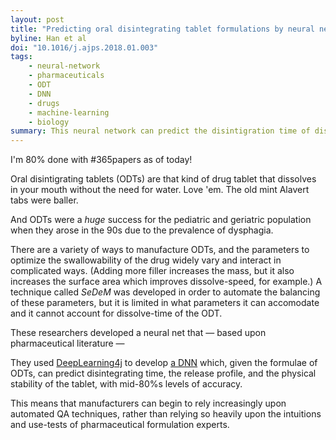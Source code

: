 ```yaml
---
layout: post
title: "Predicting oral disintegrating tablet formulations by neural network techniques"
byline: Han et al
doi: "10.1016/j.ajps.2018.01.003"
tags:
    - neural-network
    - pharmaceuticals
    - ODT
    - DNN
    - drugs
    - machine-learning
    - biology
summary: This neural network can predict the disintigration time of dissolvable pharmaceutical tablets.
---
```


I'm 80% done with #365papers as of today!

Oral disintigrating tablets (ODTs) are that kind of drug tablet that dissolves in your mouth without the need for water. Love 'em. The old mint Alavert tabs were baller.

And ODTs were a _huge_ success for the pediatric and geriatric population when they arose in the 90s due to the prevalence of dysphagia.

There are a variety of ways to manufacture ODTs, and the parameters to optimize the swallowability of the drug widely vary and interact in complicated ways. (Adding more filler increases the mass, but it also increases the surface area which improves dissolve-speed, for example.) A technique called _SeDeM_ was developed in order to automate the balancing of these parameters, but it is limited in what parameters it can accomodate and it cannot account for dissolve-time of the ODT.

These researchers developed a neural net that — based upon pharmaceutical literature —

They used [DeepLearning4j](https://deeplearning4j.org/) to develop [a DNN](http://lab.mydreamy.net/pharmaceutics/ODT.html) which, given the formulae of ODTs, can predict disintegrating time, the release profile, and the physical stability of the tablet, with mid-80%s levels of accuracy.

This means that manufacturers can begin to rely increasingly upon automated QA techniques, rather than relying so heavily upon the intuitions and use-tests of pharmaceutical formulation experts.
